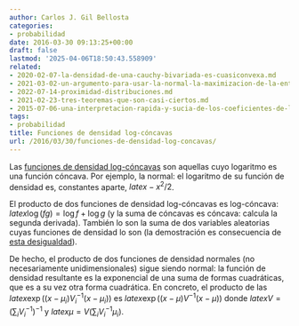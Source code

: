 ```yaml
---
author: Carlos J. Gil Bellosta
categories:
- probabilidad
date: 2016-03-30 09:13:25+00:00
draft: false
lastmod: '2025-04-06T18:50:43.558909'
related:
- 2020-02-07-la-densidad-de-una-cauchy-bivariada-es-cuasiconvexa.md
- 2021-03-02-un-argumento-para-usar-la-normal-la-maximizacion-de-la-entropia.md
- 2022-07-14-proximidad-distribuciones.md
- 2021-02-23-tres-teoremas-que-son-casi-ciertos.md
- 2015-07-06-una-interpretacion-rapida-y-sucia-de-los-coeficientes-de-la-regresion-logistica.md
tags:
- probabilidad
title: Funciones de densidad log-cóncavas
url: /2016/03/30/funciones-de-densidad-log-concavas/
---
```


Las [funciones de densidad log-cóncavas](https://en.wikipedia.org/wiki/Logarithmically_concave_function) son aquellas cuyo logaritmo es una función cóncava. Por ejemplo, la normal: el  logaritmo de su función de densidad es, constantes aparte, $latex -x^2/2$.

El producto de dos funciones de densidad log-cóncavas es log-cóncava: $latex \log(fg) = \log f + \log g$ (y la suma de cóncavas es cóncava: calcula la segunda derivada). También lo son la suma de dos variables aleatorias cuyas funciones de densidad lo son (la demostración es consecuencia de [esta desigualdad](https://en.wikipedia.org/wiki/Pr%C3%A9kopa%E2%80%93Leindler_inequality)).

De hecho, el producto de dos funciones de densidad normales (no necesariamente unidimensionales) sigue siendo normal: la función de densidad resultante es la exponencial de una suma de formas cuadráticas, que es a su vez otra forma cuadrática. En concreto, el producto de las $latex \exp((x-\mu_i) V^{-1}_i (x-\mu_i))$ es  $latex \exp((x-\mu) V^{-1} (x-\mu))$ donde $latex V = \left( \sum_i V_i^{-1} \right)^{-1}$ y $latex \mu = V \left(\sum_i V_i^{-1} \mu_i \right)$.